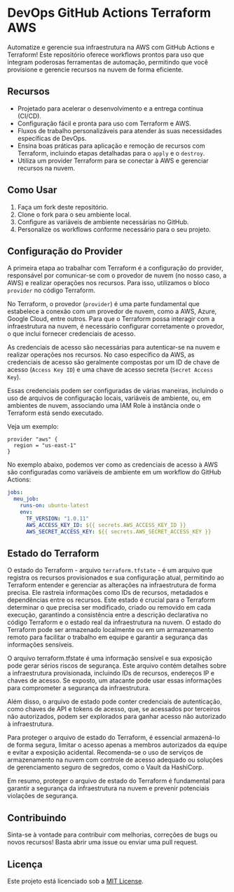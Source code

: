 # DevOps GitHub Actions Terraform AWS

Automatize e gerencie sua infraestrutura na AWS com GitHub Actions e Terraform! Este repositório oferece workflows prontos para uso que integram poderosas ferramentas de automação, permitindo que você provisione e gerencie recursos na nuvem de forma eficiente.

## Recursos

- Projetado para acelerar o desenvolvimento e a entrega contínua (CI/CD).
- Configuração fácil e pronta para uso com Terraform e AWS.
- Fluxos de trabalho personalizáveis para atender às suas necessidades específicas de DevOps.
- Ensina boas práticas para aplicação e remoção de recursos com Terraform, incluindo etapas detalhadas para o `apply` e o `destroy`.
- Utiliza um provider Terraform para se conectar à AWS e gerenciar recursos na nuvem.

## Como Usar

1. Faça um fork deste repositório.
2. Clone o fork para o seu ambiente local.
3. Configure as variáveis de ambiente necessárias no GitHub.
4. Personalize os workflows conforme necessário para o seu projeto.

## Configuração do Provider

A primeira etapa ao trabalhar com Terraform é a configuração do provider, responsável por comunicar-se com o provedor de nuvem (no nosso caso, a AWS) e realizar operações nos recursos. Para isso, utilizamos o bloco `provider` no código Terraform. 

No Terraform, o provedor (`provider`) é uma parte fundamental que estabelece a conexão com um provedor de nuvem, como a AWS, Azure, Google Cloud, entre outros. Para que o Terraform possa interagir com a infraestrutura na nuvem, é necessário configurar corretamente o provedor, o que inclui fornecer credenciais de acesso.

As credenciais de acesso são necessárias para autenticar-se na nuvem e realizar operações nos recursos. No caso específico da AWS, as credenciais de acesso são geralmente compostas por um ID de chave de acesso (`Access Key ID`) e uma chave de acesso secreta (`Secret Access Key`).

Essas credenciais podem ser configuradas de várias maneiras, incluindo o uso de arquivos de configuração locais, variáveis de ambiente, ou, em ambientes de nuvem, associando uma IAM Role à instância onde o Terraform está sendo executado.

Veja um exemplo:

```hcl
provider "aws" {
  region = "us-east-1"
}
```
No exemplo abaixo, podemos ver como as credenciais de acesso à AWS são configuradas como variáveis de ambiente em um workflow do GitHub Actions:

```yaml
jobs:
  meu_job:
    runs-on: ubuntu-latest
    env:
      TF_VERSION: "1.0.11"
      AWS_ACCESS_KEY_ID: ${{ secrets.AWS_ACCESS_KEY_ID }}
      AWS_SECRET_ACCESS_KEY: ${{ secrets.AWS_SECRET_ACCESS_KEY }}

```

## Estado do Terraform

O estado do Terraform - arquivo `terraform.tfstate` - é um arquivo que registra os recursos provisionados e sua configuração atual, permitindo ao Terraform entender e gerenciar as alterações na infraestrutura de forma precisa. Ele rastreia informações como IDs de recursos, metadados e dependências entre os recursos. Este estado é crucial para o Terraform determinar o que precisa ser modificado, criado ou removido em cada execução, garantindo a consistência entre a descrição declarativa no código Terraform e o estado real da infraestrutura na nuvem. O estado do Terraform pode ser armazenado localmente ou em um armazenamento remoto para facilitar o trabalho em equipe e garantir a segurança das informações sensíveis.

O arquivo terraform.tfstate é uma informação sensível e sua exposição pode gerar sérios riscos de segurança. Este arquivo contém detalhes sobre a infraestrutura provisionada, incluindo IDs de recursos, endereços IP e chaves de acesso. Se exposto, um atacante pode usar essas informações para comprometer a segurança da infraestrutura.

Além disso, o arquivo de estado pode conter credenciais de autenticação, como chaves de API e tokens de acesso, que, se acessados por terceiros não autorizados, podem ser explorados para ganhar acesso não autorizado à infraestrutura.

Para proteger o arquivo de estado do Terraform, é essencial armazená-lo de forma segura, limitar o acesso apenas a membros autorizados da equipe e evitar a exposição acidental. Recomenda-se o uso de serviços de armazenamento na nuvem com controle de acesso adequado ou soluções de gerenciamento seguro de segredos, como o Vault da HashiCorp.

Em resumo, proteger o arquivo de estado do Terraform é fundamental para garantir a segurança da infraestrutura na nuvem e prevenir potenciais violações de segurança.

## Contribuindo

Sinta-se à vontade para contribuir com melhorias, correções de bugs ou novos recursos! Basta abrir uma issue ou enviar uma pull request.

## Licença

Este projeto está licenciado sob a [MIT License](LICENSE).
